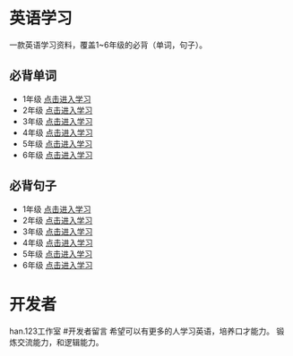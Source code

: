 # 英语学习
一款英语学习资料，覆盖1~6年级的必背（单词，句子）。
## 必背单词
- 1年级 [点击进入学习]()
- 2年级 [点击进入学习]()
- 3年级 [点击进入学习]()
- 4年级 [点击进入学习]()
- 5年级 [点击进入学习]()
- 6年级 [点击进入学习]()
## 必背句子
- 1年级 [点击进入学习]()
- 2年级 [点击进入学习]()
- 3年级 [点击进入学习]()
- 4年级 [点击进入学习]()
- 5年级 [点击进入学习]()
- 6年级 [点击进入学习]()
# 开发者
han.123工作室
#开发者留言
希望可以有更多的人学习英语，培养口才能力。
锻炼交流能力，和逻辑能力。

